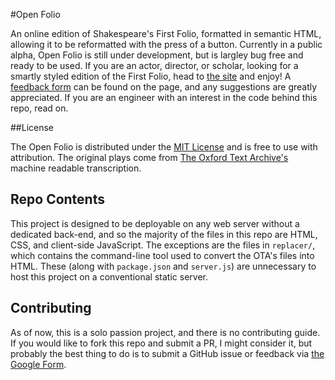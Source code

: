 #Open Folio

An online edition of Shakespeare's First Folio, formatted in semantic HTML, allowing it to be reformatted with the press of a button. Currently in a public alpha, Open Folio is still under development, but is largley bug free and ready to be used. If you are an actor, director, or scholar, looking for a smartly styled edition of the First Folio, head to [the site](http://delventhalz.github.io/open-folio) and enjoy! A [feedback form](https://docs.google.com/forms/d/1Gfo8GoYPaWUovn_rmnww3ryeyuD2q2f_ulJoRMcNhJM/viewform) can be found on the page, and any suggestions are greatly appreciated. If you are an engineer with an interest in the code behind this repo, read on.

##License

The Open Folio is distributed under the [MIT License](https://github.com/delventhalz/open-folio/blob/master/LICENSE) and is free to use with attribution. The original plays come from [The Oxford Text Archive's](http://ota.ox.ac.uk) machine readable transcription. 

## Repo Contents

This project is designed to be deployable on any web server without a dedicated back-end, and so the majority of the files in this repo are HTML, CSS, and client-side JavaScript. The exceptions are the files in `replacer/`, which contains the command-line tool used to convert the OTA's files into HTML. These (along with `package.json` and `server.js`) are unnecessary to host this project on a conventional static server.

## Contributing

As of now, this is a solo passion project, and there is no contributing guide. If you would like to fork this repo and submit a PR, I might consider it, but probably the best thing to do is to submit a GitHub issue or feedback via [the Google Form](https://docs.google.com/forms/d/1Gfo8GoYPaWUovn_rmnww3ryeyuD2q2f_ulJoRMcNhJM/viewform).